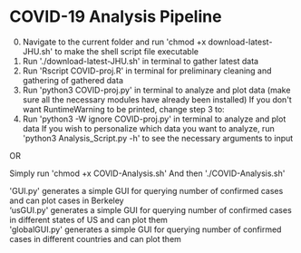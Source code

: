 # COVID-19 Analysis Pipeline

0. Navigate to the current folder and run 'chmod +x download-latest-JHU.sh' to make the shell script file executable
1. Run './download-latest-JHU.sh' in terminal to gather latest data
2. Run 'Rscript COVID-proj.R' in terminal for preliminary cleaning and gathering of gathered data
3. Run 'python3 COVID-proj.py' in terminal to analyze and plot data (make sure all the necessary modules have already been installed)
If you don't want RuntimeWarning to be printed, change step 3 to:
3. Run 'python3 -W ignore COVID-proj.py' in terminal to analyze and plot data
If you wish to personalize which data you want to analyze, run 'python3 Analysis_Script.py -h' to see the necessary arguments to input

OR

Simply run 
'chmod +x COVID-Analysis.sh'
And then
'./COVID-Analysis.sh'

'GUI.py' generates a simple GUI for querying number of confirmed cases and can plot cases in Berkeley<br/>
‘usGUI.py' generates a simple GUI for querying number of confirmed cases in different states of US and can plot them<br/>
'globalGUI.py' generates a simple GUI for querying number of confirmed cases in different countries and can plot them
